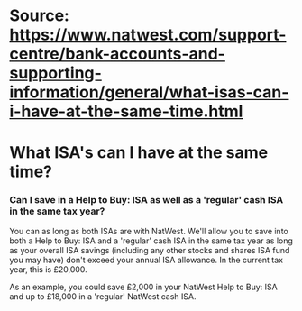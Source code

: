 # Source: https://www.natwest.com/support-centre/bank-accounts-and-supporting-information/general/what-isas-can-i-have-at-the-same-time.html

# What ISA's can I have at the same time?

### Can I save in a Help to Buy: ISA as well as a 'regular' cash ISA in the same tax year?

You can as long as both ISAs are with NatWest. We'll allow you to save into both a Help to Buy: ISA and a 'regular' cash ISA in the same tax year as long as your overall ISA savings (including any other stocks and shares ISA fund you may have) don't exceed your annual ISA allowance. In the current tax year, this is £20,000.

As an example, you could save £2,000 in your NatWest Help to Buy: ISA and up to £18,000 in a 'regular' NatWest cash ISA.